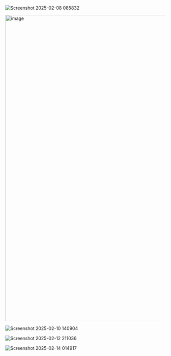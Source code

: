 ![Screenshot 2025-02-08 085832](https://github.com/user-attachments/assets/949075ee-e4d7-4c31-96ed-6a9ba3ba26cf)

<img width="959" alt="image" src="https://github.com/user-attachments/assets/6b0189fa-9373-4171-8fe8-2cc105c972e9" />

![Screenshot 2025-02-10 140904](https://github.com/user-attachments/assets/8de2a584-04af-4333-acad-8908f8e23f22)

![Screenshot 2025-02-12 211036](https://github.com/user-attachments/assets/2a9cab3a-8bc8-4604-9408-03a1fe2ac9db)

![Screenshot 2025-02-14 014917](https://github.com/user-attachments/assets/0ad05ff3-ee74-4dd3-bc72-39d64950e020)
